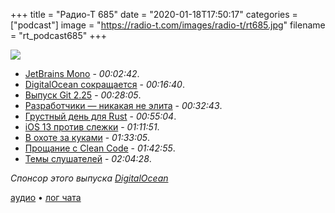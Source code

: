 +++
title = "Радио-Т 685"
date = "2020-01-18T17:50:17"
categories = ["podcast"]
image = "https://radio-t.com/images/radio-t/rt685.jpg"
filename = "rt_podcast685"
+++

![](https://radio-t.com/images/radio-t/rt685.jpg)

- [JetBrains Mono](https://www.jetbrains.com/lp/mono/) - *00:02:42*.
- [DigitalOcean сокращается](https://techcrunch.com/2020/01/17/digitalocean-layoffs/) - *00:16:40*.
- [Выпуск Git 2.25](https://www.opennet.ru/opennews/art.shtml?num=52180) - *00:28:05*.
- [Разработчики — никакая не элита](https://habr.com/ru/post/483592/) - *00:32:43*.
- [Грустный день для Rust](https://words.steveklabnik.com/a-sad-day-for-rust) - *00:55:04*.
- [iOS 13 против слежки](https://appleinsider.com/articles/20/01/13/app-tracking-alert-in-ios-13-has-dramatically-cut-location-data-flow-to-ad-industry) - *01:11:51*.
- [В охоте за куками](https://blog.chromium.org/2020/01/building-more-private-web-path-towards.html) - *01:33:05*.
- [Прощание с Clean Code](https://overreacted.io/goodbye-clean-code/) - *01:42:55*.
- [Темы слушателей](https://radio-t.com/p/2020/01/14/prep-685/) - *02:04:28*.

*Спонсор этого выпуска [DigitalOcean](https://do.co/radiot)*

[аудио](https://cdn.radio-t.com/rt_podcast685.mp3) • [лог чата](https://chat.radio-t.com/logs/radio-t-685.html)
<audio src="https://cdn.radio-t.com/rt_podcast685.mp3" preload="none"></audio>
